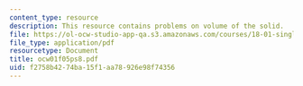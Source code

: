 ```yaml
---
content_type: resource
description: This resource contains problems on volume of the solid.
file: https://ol-ocw-studio-app-qa.s3.amazonaws.com/courses/18-01-single-variable-calculus-fall-2005/f2758b4274ba15f1aa78926e98f74356_ocw01f05ps8.pdf
file_type: application/pdf
resourcetype: Document
title: ocw01f05ps8.pdf
uid: f2758b42-74ba-15f1-aa78-926e98f74356
---
```

